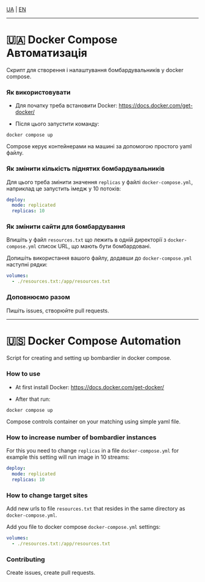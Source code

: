 [UA](#-docker-compose-автоматизація) | [EN](#-docker-compose-automation)

---

# 🇺🇦 Docker Compose Автоматизація

Скрипт для створення і налаштування бомбардувальників у docker compose.

### Як використовувати

- Для початку треба встановити Docker: https://docs.docker.com/get-docker/

- Після цього запустити команду:

```shell
docker compose up
```

Compose керує контейнерами на машині за допомогою простого yaml файлу.

### Як змінити кількість піднятих бомбардувальників

Для цього треба змінити значення `replicas` у файлі `docker-compose.yml`, наприклад це запустить імедж у 10 потоків:

```yaml
deploy:
  mode: replicated
  replicas: 10
```

### Як змінити сайти для бомбардування

Впишіть у файл `resources.txt` що лежить в одній директорії з `docker-compose.yml` список URL, що мають бути бомбардовані.

Допишіть використання вашого файлу, додавши до `docker-compose.yml` наступні рядки:

```yaml
volumes:
  - ./resources.txt:/app/resources.txt
```

### Доповнюємо разом

Пишіть issues, створюйте pull requests.

---

# 🇺🇸 Docker Compose Automation

Script for creating and setting up bombardier in docker compose.

### How to use

- At first install Docker: https://docs.docker.com/get-docker/

- After that run:

```shell
docker compose up
```

Compose controls container on your matching using simple yaml file.

### How to increase number of bombardier instances

For this you need to change `replicas` in a file `docker-compose.yml`
for example this setting will run image in 10 streams:

```yaml
deploy:
  mode: replicated
  replicas: 10
```

### How to change target sites

Add new urls to file `resources.txt` that resides in the same directory as `docker-compose.yml`.


Add you file to docker compose `docker-compose.yml` settings:
```yaml
volumes:
  - ./resources.txt:/app/resources.txt
```

### Contributing

Create issues, create pull requests.
